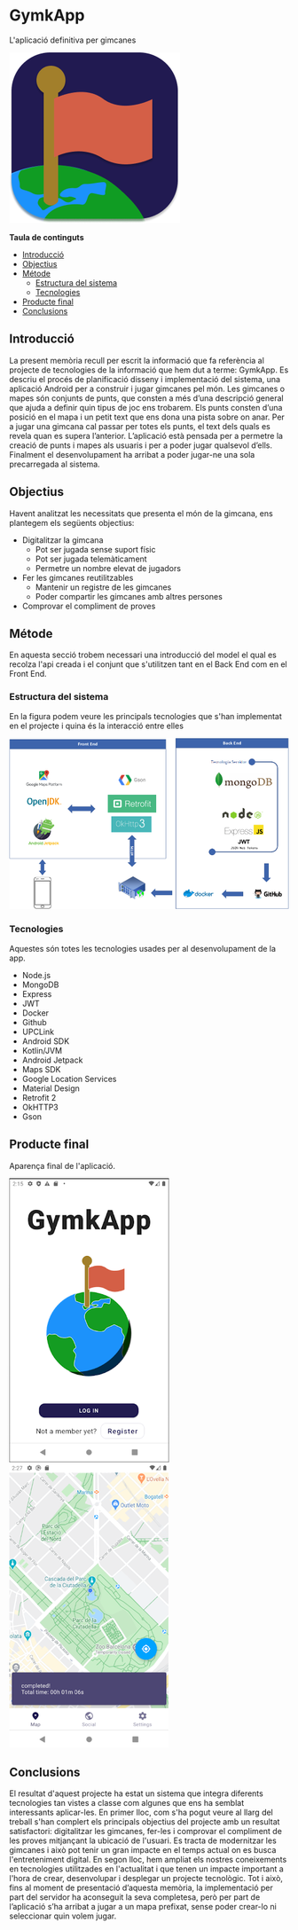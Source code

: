 # GymkApp

L'aplicació definitiva per gimcanes

![Logo](img/logo.png)

**Taula de continguts**

* [Introducció](#introducció)
* [Objectius](#objectius)
* [Métode](#métode)
  * [Estructura del sistema](#estructura-del-sistema)
  * [Tecnologies](#tecnologies)
* [Producte final](#producte-final)
* [Conclusions](#conclusions)

## Introducció

La present memòria recull per escrit la informació que fa referència al projecte de tecnologies de la informació que hem dut a terme: GymkApp. Es descriu el procés de planificació disseny i implementació del sistema, una aplicació Android per a construir i jugar gimcanes pel món. Les gimcanes o mapes són conjunts de punts, que consten a més d’una descripció general que ajuda a definir quin tipus de joc ens trobarem. Els punts consten d’una posició en el mapa i un petit text que ens dona una pista sobre on anar. Per a jugar una gimcana cal passar per totes els punts, el text dels quals es revela quan es supera l’anterior. L’aplicació està pensada per a permetre la creació de punts i mapes als usuaris i per a poder jugar qualsevol d’ells. Finalment el desenvolupament ha arribat a poder jugar-ne una sola precarregada al sistema.

## Objectius

Havent analitzat les necessitats que presenta el món de la gimcana, ens plantegem els següents objectius:

* Digitalitzar la gimcana
  * Pot ser jugada sense suport físic
  * Pot ser jugada telemàticament
  * Permetre un nombre elevat de jugadors
* Fer les gimcanes reutilitzables
  * Mantenir un registre de les gimcanes
  * Poder compartir les gimcanes amb altres persones
* Comprovar el compliment de proves

## Métode

En aquesta secció trobem necessari una introducció del model el qual es recolza l'api creada i el conjunt que s'utilitzen tant en el Back End com en el Front End.

### Estructura del sistema

En la figura podem veure les principals tecnologies que s'han implementat en el projecte i quina és la interacció entre elles

![Estructura](img/estructura.png)

### Tecnologies

Aquestes són totes les tecnologies usades per al desenvolupament de la app.

* Node.js
* MongoDB
* Express
* JWT
* Docker
* Github
* UPCLink
* Android SDK
* Kotlin/JVM
* Android Jetpack
* Maps SDK
* Google Location Services
* Material Design
* Retrofit 2
* OkHTTP3
* Gson

## Producte final

Aparença final de l'aplicació.

![Login](img/login.png) ![Gimcana completada](img/completado.png)

## Conclusions

El resultat d'aquest projecte ha estat un sistema que integra diferents tecnologies tan vistes a classe com algunes que ens ha semblat interessants aplicar-les. En primer lloc, com s'ha pogut veure al llarg del treball s'han complert els principals objectius del projecte amb un resultat satisfactori: digitalitzar les gimcanes, fer-les i comprovar el compliment de les proves mitjançant la ubicació de l'usuari. Es tracta de modernitzar les gimcanes i això pot tenir un gran impacte en el temps actual on es busca l'entreteniment digital. En segon lloc, hem ampliat els nostres coneixements en tecnologies utilitzades en l'actualitat i que tenen un impacte important a l'hora de crear, desenvolupar i desplegar un projecte tecnològic. Tot i això, fins al moment de presentació d’aquesta memòria, la implementació per part del servidor ha aconseguit la seva completesa, però per part de l’aplicació s’ha arribat a jugar a un mapa prefixat, sense poder crear-lo ni seleccionar quin volem jugar.
